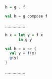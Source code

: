 ```Haskell
h = g . f
```
```scala
val h = g compose f
```
................
```Haskell
h x = let y = f x
      in g y
```
```scala
val h = x => {
  val y = f(x)
  g(y)
}
```
................
